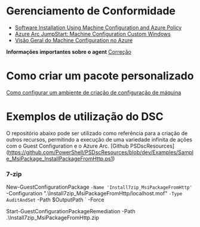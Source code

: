 # Gerenciamento de Conformidade

- [Software Installation Using Machine Configuration and Azure Policy](https://techcommunity.microsoft.com/blog/coreinfrastructureandsecurityblog/software-installation-using-machine-configuration-and-azure-policy/3695636)
- [Azure Arc JumpStart: Machine Configuration Custom Windows](https://azurearcjumpstart.io/azure_arc_jumpstart/azure_arc_servers/day2/arc_automanage/arc_automanage_machine_configuration_custom_windows)
- [Visão Geral do Machine Configuration no Azure](https://learn.microsoft.com/pt-br/azure/governance/machine-configuration/overview)

**Informações importantes sobre o agent**
[Correção](https://learn.microsoft.com/pt-br/azure/governance/machine-configuration/whats-new/agent)

# Como criar um pacote personalizado
[Como configurar um ambiente de criação de configuração de máquina](https://learn.microsoft.com/pt-br/azure/governance/machine-configuration/how-to/develop-custom-package/1-set-up-authoring-environment)

# Exemplos de utilização do DSC
O repositório abaixo pode ser utilizado como referência para a criação de outros recursos, permitindo a execução de uma variedade infinita de ações com o Guest Configuration e o Azure Arc.
[Github PSDscResources] (https://github.com/PowerShell/PSDscResources/blob/dev/Examples/Sample_MsiPackage_InstallPackageFromHttp.ps1)

### **7-zip**


New-GuestConfigurationPackage `
-Name 'Install7zip_MsiPackageFromHttp' `
-Configuration ".\Install7zip_MsiPackageFromHttp/localhost.mof" `
-Type AuditAndSet `
-Path $OutputPath `
-Force

Start-GuestConfigurationPackageRemediation -Path .\Install7zip_MsiPackageFromHttp.zip